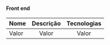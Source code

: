 #### Front end  
  
Nome | Descrição | Tecnologias
:--------- | :------: | :------:
Valor | Valor | Valor
  

